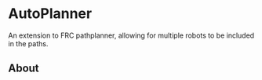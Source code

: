 # AutoPlanner
An extension to FRC pathplanner, allowing for multiple robots to be included in the paths.

## About
